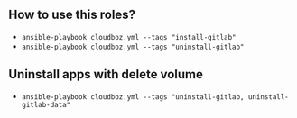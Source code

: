 ## How to use this roles?
- `ansible-playbook cloudboz.yml --tags "install-gitlab"`
- `ansible-playbook cloudboz.yml --tags "uninstall-gitlab"`

## Uninstall apps with delete volume
- `ansible-playbook cloudboz.yml --tags "uninstall-gitlab, uninstall-gitlab-data"`